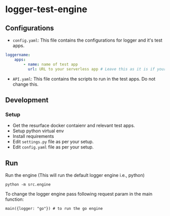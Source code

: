 # logger-test-engine

## Configurations
- `config.yaml`: This file contains the configurations for logger and it's test apps.
```yaml
loggername:
    apps:
        - name: name of test app
          url: URL to your serverless app # Leave this as it is if your are in development mode.

```

- `API.yaml`: This file contains the scripts to run in the test apps. Do not change this.

## Development
### Setup
- Get the resurface docker contaienr and relevant test apps.
- Setup python virtual env
- Install requirements
- Edit `settings.py` file as  per your setup.
- Edit `config.yaml` file as per your setup.

## Run
Run the engine (This will run the default logger engine i.e., python)
```
python -m src.engine
```
To change the logger engine pass following request param in the main function:

```
main({logger: "go"}) # to run the go engine
```
